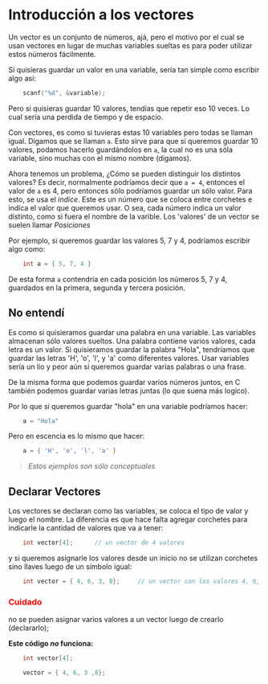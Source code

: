 # Introducción a los vectores

Un vector es un conjunto de números, ajá, pero el motivo por el cual se usan vectores en lugar de muchas variables sueltas es para poder utilizar estos números fácilmente.

Si quisieras guardar un valor en una variable, sería tan simple como escribir algo así:

```C++
	scanf("%d", &variable);
```

Pero si quisieras guardar 10 valores, tendías que repetir eso 10 veces. Lo cual sería una perdida de tiempo y de espacio.

Con vectores, es como si tuvieras estas 10 variables pero todas se llaman igual. Digamos que se llaman `a`. Esto sirve para que si queremos guardar 10 valores, podamos hacerlo guardándolos en `a`, la cual no es una sóla variable, sino muchas con el mismo nombre (digamos).

Ahora tenemos un problema, ¿Cómo se pueden distinguir los distintos valores? Es decir, normalmente podríamos decir que ` a = 4 `, entonces el valor de `a` es 4, pero entonces sólo podríamos guardar un sólo valor. Para esto, se usa el _indice_. Este es un número que se coloca entre corchetes e indíca el valor que queremos usar. O sea, cada número indica un valor distinto, como si fuera el nombre de la varible. Los 'valores' de un vector se suelen llamar _Posiciones_

Por ejemplo, si queremos guardar los valores 5, 7 y 4, podríamos escribir algo como:

```c++
	int a = { 5, 7, 4 }
```
De esta forma `a` contendría en cada posición los números 5, 7 y 4, guardados en la primera, segunda y tercera posición.

## No entendí

Es como si quisieramos guardar una palabra en una variable. Las variables almacenan sólo valores sueltos. Una palabra contiene varios valores, cada letra es un valor.
Si quisieramos guardar la palabra "Hola", tendríamos que guardar las letras 'H', 'o', 'l', y 'a' como diferentes valores. Usar variables sería un lio y peor aún si queremos guardar varias palabras o una frase.

De la misma forma que podemos guardar varios números juntos, en C también podemos guardar varias letras juntas (lo que suena más logico).

Por lo que si queremos guardar "hola" en una variable podríamos hacer:


```c++
	a = "Hola"
```

Pero en escencia es lo mismo que hacer:

```c++
	a = { 'H', 'o', 'l', 'a' }
```

>  _Estos ejemplos son sólo conceptuales_

## Declarar Vectores

Los vectores se declaran como las variables, se coloca el tipo de valor y luego el nombre. La diferencia es que hace falta agregar corchetes para indicarle la cantidad de valores que va a tener:

```c++
	int vector[4]; 		// un vector de 4 valores
```

y si queremos asignarle los valores desde un inicio no se utilizan corchetes sino llaves luego de un símbolo igual:

```c++
	int vector = { 4, 6, 3, 8}; 	// un vector con los valores 4, 6, 3 y 8 
```

### <span style="color:red">Cuidado</span>

no se pueden asignar varios valores a un vector luego de crearlo (declararlo);

__Este código *no* funciona:__

```c++
	int vector[4];

	vector = { 4, 6, 3 ,8};
```
